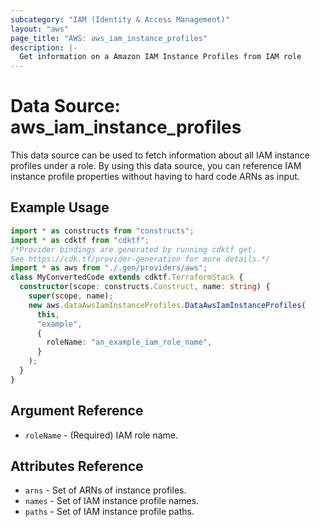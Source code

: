 ```yaml
---
subcategory: "IAM (Identity & Access Management)"
layout: "aws"
page_title: "AWS: aws_iam_instance_profiles"
description: |-
  Get information on a Amazon IAM Instance Profiles from IAM role
---
```


# Data Source: aws_iam_instance_profiles

This data source can be used to fetch information about all
IAM instance profiles under a role. By using this data source, you can reference IAM
instance profile properties without having to hard code ARNs as input.

## Example Usage

```typescript
import * as constructs from "constructs";
import * as cdktf from "cdktf";
/*Provider bindings are generated by running cdktf get.
See https://cdk.tf/provider-generation for more details.*/
import * as aws from "./.gen/providers/aws";
class MyConvertedCode extends cdktf.TerraformStack {
  constructor(scope: constructs.Construct, name: string) {
    super(scope, name);
    new aws.dataAwsIamInstanceProfiles.DataAwsIamInstanceProfiles(
      this,
      "example",
      {
        roleName: "an_example_iam_role_name",
      }
    );
  }
}

```

## Argument Reference

* `roleName` - (Required) IAM role name.

## Attributes Reference

* `arns` - Set of ARNs of instance profiles.
* `names` - Set of IAM instance profile names.
* `paths` - Set of IAM instance profile paths.

<!-- cache-key: cdktf-0.17.0-pre.15 input-bd763d4813c0c9548db760461103555c27a8f2e8da6de8b5b55e8f542e9a859d -->
